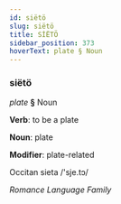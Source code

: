 ```yaml
---
id: siëtö
slug: siëtö
title: SİËTÖ
sidebar_position: 373
hoverText: plate § Noun
---
```


### siëtö

*plate* **§** Noun

**Verb**: to be a plate

**Noun**: plate

**Modifier**: plate-related

Occitan sieta /'sje.tɔ/

*Romance Language Family*